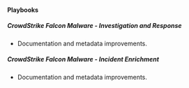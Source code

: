 
#### Playbooks
##### CrowdStrike Falcon Malware - Investigation and Response
- Documentation and metadata improvements.
##### CrowdStrike Falcon Malware - Incident Enrichment
- Documentation and metadata improvements.
